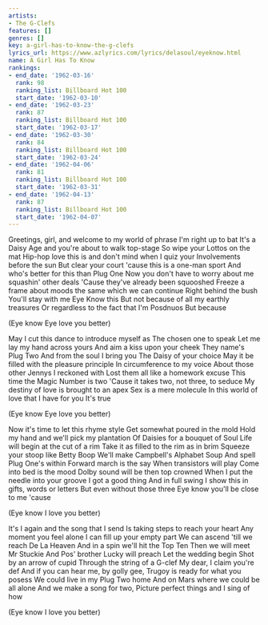 ```yaml
---
artists:
- The G-Clefs
features: []
genres: []
key: a-girl-has-to-know-the-g-clefs
lyrics_url: https://www.azlyrics.com/lyrics/delasoul/eyeknow.html
name: A Girl Has To Know
rankings:
- end_date: '1962-03-16'
  rank: 98
  ranking_list: Billboard Hot 100
  start_date: '1962-03-10'
- end_date: '1962-03-23'
  rank: 87
  ranking_list: Billboard Hot 100
  start_date: '1962-03-17'
- end_date: '1962-03-30'
  rank: 84
  ranking_list: Billboard Hot 100
  start_date: '1962-03-24'
- end_date: '1962-04-06'
  rank: 81
  ranking_list: Billboard Hot 100
  start_date: '1962-03-31'
- end_date: '1962-04-13'
  rank: 87
  ranking_list: Billboard Hot 100
  start_date: '1962-04-07'
---
```



Greetings, girl, and welcome to my world of phrase
I'm right up to bat
It's a Daisy Age and you're about to walk top-stage
So wipe your Lottos on the mat
Hip-hop love this is and don't mind when I quiz your
Involvements before the sun
But clear your court 'cause this is a one-man sport
And who's better for this than Plug One
Now you don't have to worry about me squashin' other deals
'Cause they've already been squooshed
Freeze a frame about moods the same which we can continue
Right behind the bush
You'll stay with me
Eye Know this
But not because of all my earthly treasures
Or regardless to the fact that I'm Posdnuos
But because

(Eye know Eye love you better)


May I cut this dance to introduce myself as
The chosen one to speak
Let me lay my hand across yours
And aim a kiss upon your cheek
They name's Plug Two
And from the soul I bring you
The Daisy of your choice
May it be filled with the pleasure principle
In circumference to my voice
About those other Jennys I reckoned with
Lost them all like a homework excuse
This time the Magic Number is two
'Cause it takes two, not three, to seduce
My destiny of love is brought to an apex
Sex is a mere molecule
In this world of love that I have for you
It's true

(Eye know Eye love you better)


Now it's time to let this rhyme style
Get somewhat poured in the mold
Hold my hand and we'll pick my plantation
Of Daisies for a bouquet of Soul
Life will begin at the cut of a rim
Take it as filled to the rim as in brim
Squeeze your stoop like Betty Boop
We'll make Campbell's Alphabet Soup
And spell Plug One's within
Forward march is the say
When transistors will play
Come into bed is the mood
Dolby sound will be then top crowned
When I put the needle into your groove
I got a good thing
And in full swing
I show this in gifts, words or letters
But even without those three
Eye know you'll be close to me 'cause

(Eye know I love you better)


It's I again and the song that I send
Is taking steps to reach your heart
Any moment you feel alone
I can fill up your empty part
We can ascend 'till we reach De La Heaven
And in a spin we'll hit the Top Ten
Then we will meet Mr Stuckie
And Pos' brother Lucky will preach
Let the wedding begin
Shot by an arrow of cupid
Through the string of a G-clef
My dear, I claim you're def
And if you can hear me, by golly gee,
Trugoy is ready for what you posess
We could live in my Plug Two home
And on Mars where we could be all alone
And we make a song for two,
Picture perfect things and I sing of how

(Eye know I love you better)




